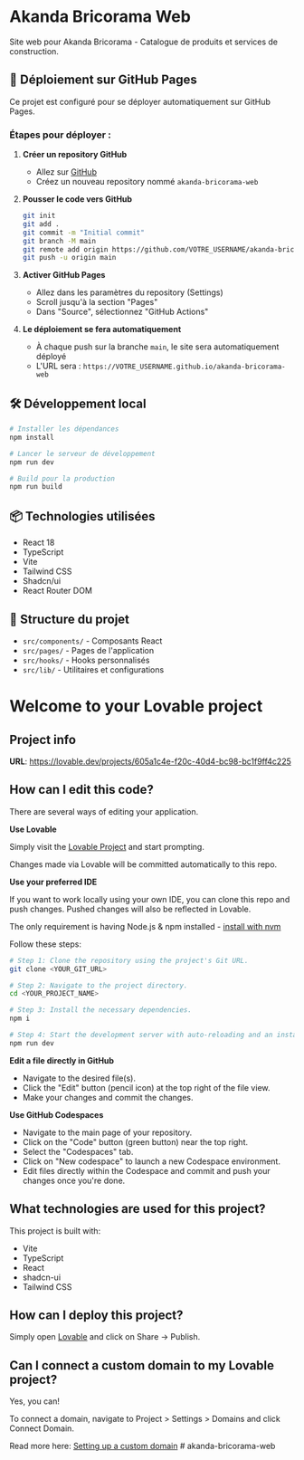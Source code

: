 # Akanda Bricorama Web

Site web pour Akanda Bricorama - Catalogue de produits et services de construction.

## 🚀 Déploiement sur GitHub Pages

Ce projet est configuré pour se déployer automatiquement sur GitHub Pages.

### Étapes pour déployer :

1. **Créer un repository GitHub**
   - Allez sur [GitHub](https://github.com)
   - Créez un nouveau repository nommé `akanda-bricorama-web`

2. **Pousser le code vers GitHub**
   ```bash
   git init
   git add .
   git commit -m "Initial commit"
   git branch -M main
   git remote add origin https://github.com/VOTRE_USERNAME/akanda-bricorama-web.git
   git push -u origin main
   ```

3. **Activer GitHub Pages**
   - Allez dans les paramètres du repository (Settings)
   - Scroll jusqu'à la section "Pages"
   - Dans "Source", sélectionnez "GitHub Actions"

4. **Le déploiement se fera automatiquement**
   - À chaque push sur la branche `main`, le site sera automatiquement déployé
   - L'URL sera : `https://VOTRE_USERNAME.github.io/akanda-bricorama-web`

## 🛠️ Développement local

```bash
# Installer les dépendances
npm install

# Lancer le serveur de développement
npm run dev

# Build pour la production
npm run build
```

## 📦 Technologies utilisées

- React 18
- TypeScript
- Vite
- Tailwind CSS
- Shadcn/ui
- React Router DOM

## 📁 Structure du projet

- `src/components/` - Composants React
- `src/pages/` - Pages de l'application
- `src/hooks/` - Hooks personnalisés
- `src/lib/` - Utilitaires et configurations

# Welcome to your Lovable project

## Project info

**URL**: https://lovable.dev/projects/605a1c4e-f20c-40d4-bc98-bc1f9ff4c225

## How can I edit this code?

There are several ways of editing your application.

**Use Lovable**

Simply visit the [Lovable Project](https://lovable.dev/projects/605a1c4e-f20c-40d4-bc98-bc1f9ff4c225) and start prompting.

Changes made via Lovable will be committed automatically to this repo.

**Use your preferred IDE**

If you want to work locally using your own IDE, you can clone this repo and push changes. Pushed changes will also be reflected in Lovable.

The only requirement is having Node.js & npm installed - [install with nvm](https://github.com/nvm-sh/nvm#installing-and-updating)

Follow these steps:

```sh
# Step 1: Clone the repository using the project's Git URL.
git clone <YOUR_GIT_URL>

# Step 2: Navigate to the project directory.
cd <YOUR_PROJECT_NAME>

# Step 3: Install the necessary dependencies.
npm i

# Step 4: Start the development server with auto-reloading and an instant preview.
npm run dev
```

**Edit a file directly in GitHub**

- Navigate to the desired file(s).
- Click the "Edit" button (pencil icon) at the top right of the file view.
- Make your changes and commit the changes.

**Use GitHub Codespaces**

- Navigate to the main page of your repository.
- Click on the "Code" button (green button) near the top right.
- Select the "Codespaces" tab.
- Click on "New codespace" to launch a new Codespace environment.
- Edit files directly within the Codespace and commit and push your changes once you're done.

## What technologies are used for this project?

This project is built with:

- Vite
- TypeScript
- React
- shadcn-ui
- Tailwind CSS

## How can I deploy this project?

Simply open [Lovable](https://lovable.dev/projects/605a1c4e-f20c-40d4-bc98-bc1f9ff4c225) and click on Share -> Publish.

## Can I connect a custom domain to my Lovable project?

Yes, you can!

To connect a domain, navigate to Project > Settings > Domains and click Connect Domain.

Read more here: [Setting up a custom domain](https://docs.lovable.dev/tips-tricks/custom-domain#step-by-step-guide)
#   a k a n d a - b r i c o r a m a - w e b  
 
